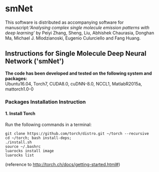 # smNet
This software is distributed as accompanying software for manuscript:*'Analysing complex single molecule emission patterns with deep learning'* by Peiyi Zhang, Sheng, Liu, Abhishek Chaurasia, Donghan Ma, Michael J. Mlodzianoski, Eugenio Culurciello and Fang Huang.
## Instructions for Single Molecule Deep Neural Network ('smNet')
**The code has been developed and tested on the following system and packages:**\
Ubuntu16.04, Torch7, CUDA8.0, cuDNN-8.0, NCCL1, MatlabR2015a, mattorch1.0-0
### Packages Installation Instruction
#### 1. Install Torch
Run the following commands in a terminal:
```
git clone https://github.com/torch/distro.git ~/torch --recursive
cd ~/torch; bash install-deps;
./install.sh
source ~/.bashrc
luarocks install image
luarocks list
```
(reference to http://torch.ch/docs/getting-started.html#)
